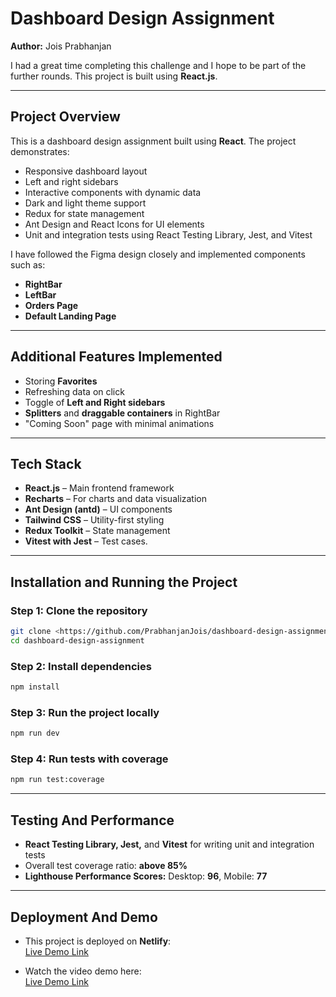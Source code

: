 # Dashboard Design Assignment

**Author:** Jois Prabhanjan

I had a great time completing this challenge and I hope to be part of the further rounds. This project is built using **React.js**.

---

## Project Overview

This is a dashboard design assignment built using **React**. The project demonstrates:

- Responsive dashboard layout
- Left and right sidebars
- Interactive components with dynamic data
- Dark and light theme support
- Redux for state management
- Ant Design and React Icons for UI elements
- Unit and integration tests using React Testing Library, Jest, and Vitest

I have followed the Figma design closely and implemented components such as:

- **RightBar**
- **LeftBar**
- **Orders Page**
- **Default Landing Page**

---

## Additional Features Implemented

- Storing **Favorites**
- Refreshing data on click
- Toggle of **Left and Right sidebars**
- **Splitters** and **draggable containers** in RightBar
- "Coming Soon" page with minimal animations

---

## Tech Stack

- **React.js** – Main frontend framework
- **Recharts** – For charts and data visualization
- **Ant Design (antd)** – UI components
- **Tailwind CSS** – Utility-first styling
- **Redux Toolkit** – State management
- **Vitest with Jest** – Test cases.

---

## Installation and Running the Project

### Step 1: Clone the repository

```bash
git clone <https://github.com/PrabhanjanJois/dashboard-design-assignment.git>
cd dashboard-design-assignment
```

### Step 2: Install dependencies

```bash
npm install
```

### Step 3: Run the project locally

```bash
npm run dev
```

### Step 4: Run tests with coverage

```bash
npm run test:coverage
```

---

## Testing And Performance

- **React Testing Library, Jest,** and **Vitest** for writing unit and integration tests
- Overall test coverage ratio: **above 85%**
- **Lighthouse Performance Scores:** Desktop: **96**, Mobile: **77**

---

## Deployment And Demo

- This project is deployed on **Netlify**:  
  [Live Demo Link](https://assignment-ui-challenge.netlify.app/)

- Watch the video demo here:  
  [Live Demo Link](https://drive.google.com/file/d/1JtzUSyrLedCh-7k2CPW_uXOquJfoPzHx/view?usp=sharing)
